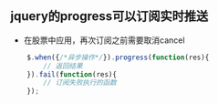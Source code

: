 ## jquery的progress可以订阅实时推送
-   在股票中应用，再次订阅之前需要取消cancel
```js
    $.when({/*异步操作*/}).progress(function(res){
        // 返回结果
    }).fail(function(res){
        // 订阅失败执行的函数
    });
```
